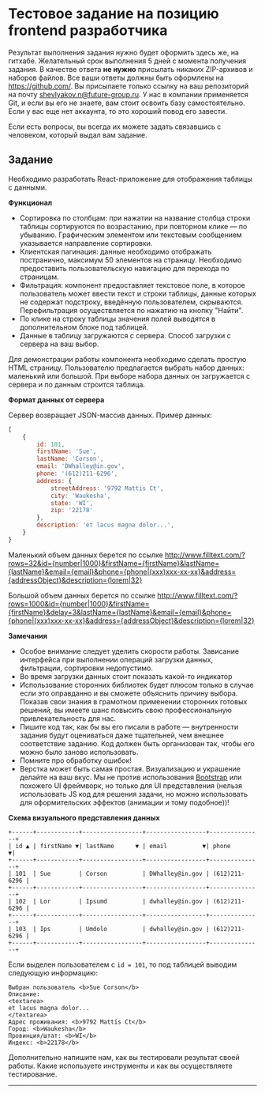# Тестовое задание на позицию frontend разработчика

Результат выполнения задания нужно будет оформить здесь же, на гитхабе. Желательный срок выполнения 5 дней с момента получения задания.
В качестве ответа __не нужно__ присылать никаких ZIP-архивов и наборов файлов. Все ваши ответы должны быть оформлены на https://github.com/.
Вы присылаете только ссылку на ваш репозиторий на почту shevlyakov.n@future-group.ru. У нас в компании применяется Git, и если вы его не знаете, вам стоит освоить базу самостоятельно.
Если у вас еще нет аккаунта, то это хороший повод его завести.

Если есть вопросы, вы всегда их можете задать связавшись с человеком, который выдал вам задание.

## Задание

Необходимо разработать React-приложение для отображения таблицы с данными.

__Функционал__

- Сортировка по столбцам: при нажатии на название столбца строки таблицы сортируются по возрастанию, при повторном клике &mdash; по убыванию. Графическим элементом или текстовым сообщением указывается направление сортировки.
- Клиентская пагинация: данные необходимо отображать постранично, максимум 50 элементов на страницу. Необходимо предоставить пользовательскую навигацию для перехода по страницам.
- Фильтрация: компонент предоставляет текстовое поле, в которое пользователь может ввести текст и строки таблицы, данные которых не содержат подстроку, введённую пользователем, скрываются. Перефильтрация осуществляется по нажатию на кнопку "Найти".
- По клике на строку таблицы значения полей выводятся в дополнительном блоке под таблицей.
- Данные в таблицу загружаются с сервера. Способ загрузки с сервера на ваш выбор.

Для демонстрации работы компонента необходимо сделать простую HTML страницу.
Пользователю предлагается выбрать набор данных: маленький или большой.
При выборе набора данных он загружается с сервера и по данным строится таблица.

__Формат данных от сервера__

Сервер возвращает JSON-массив данных.
Пример данных: 
```js
[
	{
		id: 101,
		firstName: 'Sue',
		lastName: 'Corson',
		email: 'DWhalley@in.gov',
		phone: '(612)211-6296',
		address: {
			streetAddress: '9792 Mattis Ct',
			city: 'Waukesha',
			state: 'WI',
			zip: '22178'
		},
		description: 'et lacus magna dolor...',
	}
}
```

Маленький объем данных берется по ссылке
http://www.filltext.com/?rows=32&id={number|1000}&firstName={firstName}&lastName={lastName}&email={email}&phone={phone|(xxx)xxx-xx-xx}&address={addressObject}&description={lorem|32}

Большой объем данных берется по ссылке
http://www.filltext.com/?rows=1000&id={number|1000}&firstName={firstName}&delay=3&lastName={lastName}&email={email}&phone={phone|(xxx)xxx-xx-xx}&address={addressObject}&description={lorem|32}

__Замечания__

- Особое внимание следует уделить скорости работы. Зависание интерфейса при выполнении операций загрузки данных, фильтрации, сортировки недопустимо.
- Во время загрузки данных стоит показать какой-то индикатор
- Использование сторонних библиотек будет плюсом только в случае если это оправданно и вы сможете объяснить причину выбора. Показав свои знания в грамотном применении сторонних готовых решений, вы имеете шанс повысить свою профессиональную привлекательность для нас.
- Пишите код так, как бы вы его писали в работе &mdash; внутренности задания будут оцениваться даже тщательней, чем внешнее соответствие заданию. Код должен быть организован так, чтобы его можно было заново использовать.
- Помните про обработку ошибок!
- Верстка может быть самая простая. Визуализацию и украшение делайте на ваш вкус. Мы не против использования [Bootstrap](http://getbootstrap.com/) или похожего UI фреймворк, но только для UI представления (нельзя использовать JS код для решения задачи, но можно использовать для оформительских эффектов (анимации и тому подобное))!

__Схема визуального представления данных__

```
+------+------------+-----------------+-----------------+---------------+
| id ▲ | firstName ▼| lastName      ▼ | email          ▼| phone        ▼|
+------+------------+-----------------+-----------------+---------------+
| 101  | Sue        | Corson          | DWhalley@in.gov | (612)211-6296 |
+------+------------+-----------------+-----------------+---------------+
| 102  | Lor        | Ipsumd          | dwhalley@in.gov | (612)211-6296 |
+------+------------+-----------------+-----------------+---------------+
| 103  | Ips        | Umdolo          | dwhalley@in.gov | (612)211-6296 |
+------+------------+-----------------+-----------------+---------------+
```

Если выделен пользователем с `id = 101`, то под таблицей выводим следующую информацию:

	Выбран пользователь <b>Sue Corson</b>
	Описание:
	<textarea>
	et lacus magna dolor...
	</textarea>
	Адрес проживания: <b>9792 Mattis Ct</b>
	Город: <b>Waukesha</b>
	Провинция/штат: <b>WI</b>
	Индекс: <b>22178</b>

Дополнительно напишите нам, как вы тестировали результат своей работы. Какие используете инструменты и как вы осуществляете тестирование.

---